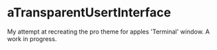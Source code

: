 # aTransparentUsertInterface
My attempt at recreating the pro theme for apples 'Terminal' window. A work in progress.
